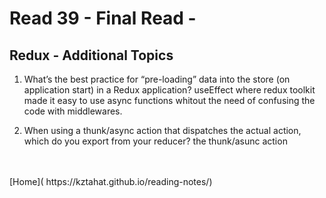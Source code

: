 # Read 39 - Final Read -


## Redux - Additional Topics

1. What’s the best practice for “pre-loading” data into the store (on application start) in a Redux application?
    useEffect where redux toolkit made it easy to use async functions whitout the need of confusing the code with middlewares.

2. When using a thunk/async action that dispatches the actual action, which do you export from your reducer?
    the thunk/asunc action 

<br />
<br />
[Home]( https://kztahat.github.io/reading-notes/)